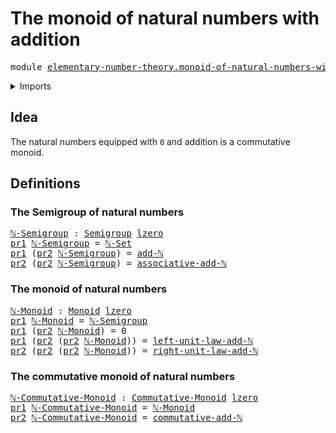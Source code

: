 # The monoid of natural numbers with addition

<pre class="Agda"><a id="56" class="Keyword">module</a> <a id="63" href="elementary-number-theory.monoid-of-natural-numbers-with-addition.html" class="Module">elementary-number-theory.monoid-of-natural-numbers-with-addition</a> <a id="128" class="Keyword">where</a>
</pre>
<details><summary>Imports</summary>

<pre class="Agda"><a id="184" class="Keyword">open</a> <a id="189" class="Keyword">import</a> <a id="196" href="elementary-number-theory.addition-natural-numbers.html" class="Module">elementary-number-theory.addition-natural-numbers</a>
<a id="246" class="Keyword">open</a> <a id="251" class="Keyword">import</a> <a id="258" href="elementary-number-theory.equality-natural-numbers.html" class="Module">elementary-number-theory.equality-natural-numbers</a>

<a id="309" class="Keyword">open</a> <a id="314" class="Keyword">import</a> <a id="321" href="foundation.dependent-pair-types.html" class="Module">foundation.dependent-pair-types</a>
<a id="353" class="Keyword">open</a> <a id="358" class="Keyword">import</a> <a id="365" href="foundation.universe-levels.html" class="Module">foundation.universe-levels</a>

<a id="393" class="Keyword">open</a> <a id="398" class="Keyword">import</a> <a id="405" href="group-theory.commutative-monoids.html" class="Module">group-theory.commutative-monoids</a>
<a id="438" class="Keyword">open</a> <a id="443" class="Keyword">import</a> <a id="450" href="group-theory.monoids.html" class="Module">group-theory.monoids</a>
<a id="471" class="Keyword">open</a> <a id="476" class="Keyword">import</a> <a id="483" href="group-theory.semigroups.html" class="Module">group-theory.semigroups</a>
</pre>
</details>

## Idea

The natural numbers equipped with `0` and addition is a commutative monoid.

## Definitions

### The Semigroup of natural numbers

<pre class="Agda"><a id="ℕ-Semigroup"></a><a id="672" href="elementary-number-theory.monoid-of-natural-numbers-with-addition.html#672" class="Function">ℕ-Semigroup</a> <a id="684" class="Symbol">:</a> <a id="686" href="group-theory.semigroups.html#802" class="Function">Semigroup</a> <a id="696" href="Agda.Primitive.html#915" class="Primitive">lzero</a>
<a id="702" href="foundation.dependent-pair-types.html#603" class="Field">pr1</a> <a id="706" href="elementary-number-theory.monoid-of-natural-numbers-with-addition.html#672" class="Function">ℕ-Semigroup</a> <a id="718" class="Symbol">=</a> <a id="720" href="elementary-number-theory.equality-natural-numbers.html#1914" class="Function">ℕ-Set</a>
<a id="726" href="foundation.dependent-pair-types.html#603" class="Field">pr1</a> <a id="730" class="Symbol">(</a><a id="731" href="foundation.dependent-pair-types.html#615" class="Field">pr2</a> <a id="735" href="elementary-number-theory.monoid-of-natural-numbers-with-addition.html#672" class="Function">ℕ-Semigroup</a><a id="746" class="Symbol">)</a> <a id="748" class="Symbol">=</a> <a id="750" href="elementary-number-theory.addition-natural-numbers.html#791" class="Function">add-ℕ</a>
<a id="756" href="foundation.dependent-pair-types.html#615" class="Field">pr2</a> <a id="760" class="Symbol">(</a><a id="761" href="foundation.dependent-pair-types.html#615" class="Field">pr2</a> <a id="765" href="elementary-number-theory.monoid-of-natural-numbers-with-addition.html#672" class="Function">ℕ-Semigroup</a><a id="776" class="Symbol">)</a> <a id="778" class="Symbol">=</a> <a id="780" href="elementary-number-theory.addition-natural-numbers.html#1740" class="Function">associative-add-ℕ</a>
</pre>
### The monoid of natural numbers

<pre class="Agda"><a id="ℕ-Monoid"></a><a id="846" href="elementary-number-theory.monoid-of-natural-numbers-with-addition.html#846" class="Function">ℕ-Monoid</a> <a id="855" class="Symbol">:</a> <a id="857" href="group-theory.monoids.html#787" class="Function">Monoid</a> <a id="864" href="Agda.Primitive.html#915" class="Primitive">lzero</a>
<a id="870" href="foundation.dependent-pair-types.html#603" class="Field">pr1</a> <a id="874" href="elementary-number-theory.monoid-of-natural-numbers-with-addition.html#846" class="Function">ℕ-Monoid</a> <a id="883" class="Symbol">=</a> <a id="885" href="elementary-number-theory.monoid-of-natural-numbers-with-addition.html#672" class="Function">ℕ-Semigroup</a>
<a id="897" href="foundation.dependent-pair-types.html#603" class="Field">pr1</a> <a id="901" class="Symbol">(</a><a id="902" href="foundation.dependent-pair-types.html#615" class="Field">pr2</a> <a id="906" href="elementary-number-theory.monoid-of-natural-numbers-with-addition.html#846" class="Function">ℕ-Monoid</a><a id="914" class="Symbol">)</a> <a id="916" class="Symbol">=</a> <a id="918" class="Number">0</a>
<a id="920" href="foundation.dependent-pair-types.html#603" class="Field">pr1</a> <a id="924" class="Symbol">(</a><a id="925" href="foundation.dependent-pair-types.html#615" class="Field">pr2</a> <a id="929" class="Symbol">(</a><a id="930" href="foundation.dependent-pair-types.html#615" class="Field">pr2</a> <a id="934" href="elementary-number-theory.monoid-of-natural-numbers-with-addition.html#846" class="Function">ℕ-Monoid</a><a id="942" class="Symbol">))</a> <a id="945" class="Symbol">=</a> <a id="947" href="elementary-number-theory.addition-natural-numbers.html#1182" class="Function">left-unit-law-add-ℕ</a>
<a id="967" href="foundation.dependent-pair-types.html#615" class="Field">pr2</a> <a id="971" class="Symbol">(</a><a id="972" href="foundation.dependent-pair-types.html#615" class="Field">pr2</a> <a id="976" class="Symbol">(</a><a id="977" href="foundation.dependent-pair-types.html#615" class="Field">pr2</a> <a id="981" href="elementary-number-theory.monoid-of-natural-numbers-with-addition.html#846" class="Function">ℕ-Monoid</a><a id="989" class="Symbol">))</a> <a id="992" class="Symbol">=</a> <a id="994" href="elementary-number-theory.addition-natural-numbers.html#1100" class="Function">right-unit-law-add-ℕ</a>
</pre>
### The commutative monoid of natural numbers

<pre class="Agda"><a id="ℕ-Commutative-Monoid"></a><a id="1075" href="elementary-number-theory.monoid-of-natural-numbers-with-addition.html#1075" class="Function">ℕ-Commutative-Monoid</a> <a id="1096" class="Symbol">:</a> <a id="1098" href="group-theory.commutative-monoids.html#839" class="Function">Commutative-Monoid</a> <a id="1117" href="Agda.Primitive.html#915" class="Primitive">lzero</a>
<a id="1123" href="foundation.dependent-pair-types.html#603" class="Field">pr1</a> <a id="1127" href="elementary-number-theory.monoid-of-natural-numbers-with-addition.html#1075" class="Function">ℕ-Commutative-Monoid</a> <a id="1148" class="Symbol">=</a> <a id="1150" href="elementary-number-theory.monoid-of-natural-numbers-with-addition.html#846" class="Function">ℕ-Monoid</a>
<a id="1159" href="foundation.dependent-pair-types.html#615" class="Field">pr2</a> <a id="1163" href="elementary-number-theory.monoid-of-natural-numbers-with-addition.html#1075" class="Function">ℕ-Commutative-Monoid</a> <a id="1184" class="Symbol">=</a> <a id="1186" href="elementary-number-theory.addition-natural-numbers.html#1955" class="Function">commutative-add-ℕ</a>
</pre>
